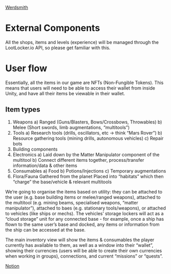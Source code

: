 [Werdsmith](https://werdsmith.com/mrgizmo/HH6hFJu9qmfSrM)

# External Components
All the shops, items and levels (experience) will be managed through the LootLocker.io API, so please get familiar with this.

# User flow
Essentially, all the items in our game are NFTs (Non-Fungible Tokens). This means that users will need to be able to access their wallet from inside Unity, and have all their items be viewable in their wallet.

## Item types
1. Weapons
	a) Ranged (Guns/Blasters, Bows/Crossbows, Throwables)
	b) Melee (Short swords, limb augmentations, “multitools”)
2. Tools
	a) Research tools (drills, oscillators, etc -> think “Mars Rover”)
	b) Resource gathering tools (mining drills, autonomous vehicles)
	c) Repair bots
3. Building components
4. Electronics
	a) Laid down by the Matter Manipulator component of the multitool
	b) Connect different items together, process/transfer information/data & other items
5. Consumables
	a) Food
	b) Potions/Injections
	c) Temporary augmentations
6. Flora/Fauna
	Gathered from the planet
	Placed into “habitats” which then “charge” the base/vehicle & relevant multitools

We’re going to organise the items based on utility: they can be attached to the user (e.g. base building items or melee/ranged weapons), attached to the multitool (e.g. mining beams, specialised weapons, “matter manipulator”), attached to baes (e.g. stationary tools/weapons), or attached to vehicles (like ships or mechs). The vehicles’ storage lockers will act as a “cloud storage” unit for any connected base - for example, once a ship has flown to the same user’s base and docked, any items or information from the ship can be accessed at the base.

The main inventory view will show the items & consumables the player currently has available to them, as well as a window into their “wallet”, showing their currencies (users will be able to create their own currencies when working in groups), connections, and current “missions” or “quests”.

[Notion](https://skinetics.notion.site/Unity-Inventory-System-21648eeb129c43d5ab62528aa34f0854)